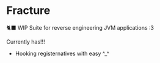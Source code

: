 # Fracture

🐈‍⬛ WIP Suite for reverse engineering JVM applications :3

Currently has!!!
- Hooking registernatives with easy ^_^
